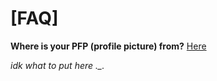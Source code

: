 # [FAQ]

**Where is your PFP (profile picture) from?**
[Here](https://www.youtube.com/watch?v=5Lx8BgKA8dM)


*idk what to put here ._.*
